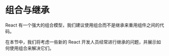 # 组合与继承

React 有一个强大的组合模型，我们建议使用组合而不是继承来重用组件之间的代码。

在本节中，我们将考虑一些新的 React 开发人员经常进行继承的问题，并展示如何使用组合来解决它们。
